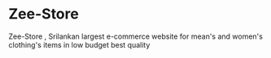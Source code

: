 # Zee-Store
Zee-Store , Srilankan largest e-commerce website for mean's and women's clothing's items in low budget best quality 
